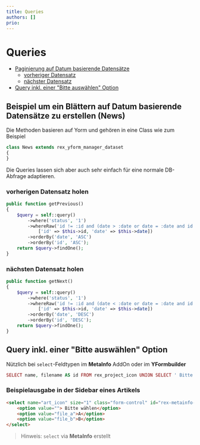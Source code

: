```yaml
---
title: Queries
authors: []
prio:
---
```


# Queries

- [Paginierung auf Datum basierende Datensätze](#paginierung-datum)
    - [vorheriger Datensatz](#paginierung-datum-vorheriger-datensatz)
    - [nächster Datensatz](#paginierung-datum-naechster-datensatz)
- [Query inkl. einer "Bitte auswählen" Option](#option-please-select)


<a name="paginierung-datum"></a>
## Beispiel um ein Blättern auf Datum basierende Datensätze zu erstellen (News)

Die Methoden basieren auf Yorm und gehören in eine Class wie zum Beispiel

```php
class News extends rex_yform_manager_dataset
{
}
```

Die Queries lassen sich aber auch sehr einfach für eine normale DB-Abfrage adaptieren.

<a name="paginierung-datum-vorheriger-datensatz"></a>
### vorherigen Datensatz holen

```php
public function getPrevious()
{
    $query = self::query()
        ->where('status', '1')
        ->whereRaw('id != :id and (date > :date or date = :date and id > :id)',
            ['id' => $this->id, 'date' => $this->date])
        ->orderBy('date', 'ASC')
        ->orderBy('id', 'ASC');
    return $query->findOne();
}
```

<a name="paginierung-datum-naechster-datensatz"></a>
### nächsten Datensatz holen
 
```php
public function getNext()
{
    $query = self::query()
        ->where('status', '1')
        ->whereRaw('id != :id and (date < :date or date = :date and id < :id)',
            ['id' => $this->id, 'date' => $this->date])
        ->orderBy('date', 'DESC')
        ->orderBy('id', 'DESC');
    return $query->findOne();
}
```


<a name="option-please-select"></a>
## Query inkl. einer "Bitte auswählen" Option

Nützlich bei `select`-Feldtypen im **MetaInfo** AddOn oder im **YFormbuilder**

```php
SELECT name, filename AS id FROM rex_project_icon UNION SELECT ' Bitte wählen' AS name, "" AS id ORDER BY name
```

### Beispielausgabe in der Sidebar eines Artikels

```html
<select name="art_icon" size="1" class="form-control" id="rex-metainfo-art_icon">
    <option value=""> Bitte wählen</option>
    <option value="file_a">A</option>
    <option value="file_b">B</option>
</select>
```

> Hinweis: `select` via **MetaInfo** erstellt

